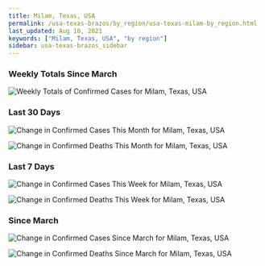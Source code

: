 ```yaml
---
title: Milam, Texas, USA
permalink: /usa-texas-brazos/by_region/usa-texas-milam-by_region.html
last_updated: Aug 10, 2021
keywords: ["Milam, Texas, USA", "by region"]
sidebar: usa-texas-brazos_sidebar
---
```


<h3>Weekly Totals Since March</h3>

![Weekly Totals of Confirmed Cases for Milam, Texas, USA](/covid_tracker/images/graphs/usa-texas-milam-weekly_totals_graph.png)

<h3>Last 30 Days</h3>

![Change in Confirmed Cases This Month for Milam, Texas, USA](/covid_tracker/images/graphs/usa-texas-milam-delta_confirmed-30_days_graph.png)

![Change in Confirmed Deaths This Month for Milam, Texas, USA](/covid_tracker/images/graphs/usa-texas-milam-delta_deaths-30_days_graph.png)

<h3>Last 7 Days</h3>

![Change in Confirmed Cases This Week for Milam, Texas, USA](/covid_tracker/images/graphs/usa-texas-milam-delta_confirmed-7_days_graph.png)

![Change in Confirmed Deaths This Week for Milam, Texas, USA](/covid_tracker/images/graphs/usa-texas-milam-delta_deaths-7_days_graph.png)

<h3>Since March</h3>

![Change in Confirmed Cases Since March for Milam, Texas, USA](/covid_tracker/images/graphs/usa-texas-milam-delta_confirmed-since_march_graph.png)

![Change in Confirmed Deaths Since March for Milam, Texas, USA](/covid_tracker/images/graphs/usa-texas-milam-delta_deaths-since_march_graph.png)
